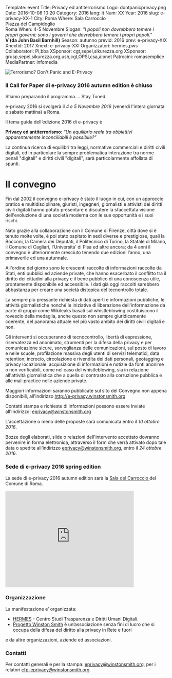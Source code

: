 Template: event
Title: Privacy ed antiterrorismo
Logo: dontpanicprivacy.png
Date: 2016-10-08 10:20
Category: 2016
lang: it
Num: XX
Year: 2016
slug: e-privacy-XX-1
City: Roma
Where: Sala Carroccio<br/>Piazza del Campidoglio<br/> Roma 
When: 4-5 Novembre
Slogan: <i>"I popoli non dovrebbero temere i propri governi: sono i governi che dovrebbero temere i propri popoli."</i><br/><b>V (da John Basil Barnhill)</b>
Season: autunno
previd: 2016
prev: e-privacy-XIX
Xnextid: 2017
Xnext: e-privacy-XXI
Organizzatori: hermes,pws
Collaboratori: PI,bba
XSponsor: cgt,sepel,sikurezza.org
XSponsor: grusp,sepel,sikurezza.org,ush,cgt,OPSI,csa,aipnet
Patrocini: romasemplice
MediaPartner: infomedia


![Terrorismo? Don't Panic and E-Privacy](/images/dontpanicprivacy.png)


### Il Call for Paper di e-privacy 2016 autumn edition è chiuso

Stiamo preparando il programma.... Stay Tuned

e-privacy 2016 si svolgerà il *4 e 5 Novembre 2016* (venerdì l'intera
giornata e sabato mattina) a Roma.

Il tema guida dell‘edizione 2016 di e-privacy è

**Privacy ed antiterrorismo**:  _“Un equilibrio reale tra obbiettivi apparentemente inconciliabili è possibile?”_

La continua ricerca di equilibri tra leggi, normative commerciali e
diritti civili digitali, ed in particolare la sempre problematica
interazione tra norme penali "digitali" e diritti civili "digitali",
sarà particolarmente affollata di spunti.

# Il convegno

Fin dal 2002 il convegno e-privacy è stato il luogo in cui, con un
approccio pratico e multidisciplinare, giuristi, ingegneri,
giornalisti e attivisti dei diritti civili digitali hanno potuto
presentare e discutere la sfaccettata visione dell'evoluzione di una
società moderna con le sue opportunità e i suoi rischi.

Nato grazie alla collaborazione con il Comune di Firenze, città dove
si è tenuto molte volte, è poi stato ospitato in sedi diverse e
prestigiose, quali la Bocconi, la Camera dei Deputati, il Politecnico
di Torino, la Statale di Milano, il Comune di Cagliari, l’Universita’
di Pisa ed altre ancora; da 4 anni il convegno è ulteriormente
cresciuto tenendo due edizioni l’anno, una primaverile ed una
autunnale.

All'ordine del giorno sono le crescenti raccolte di informazioni
raccolte da Stati, enti pubblici ed aziende private, che hanno
esacerbato il conflitto tra il diritto dei cittadini alla privacy e il
bene pubblico di una conoscenza utile, prontamente disponibile ed
accessibile.  I dati già oggi raccolti sarebbero abbastanza per creare
una società distopica del tecnontrollo totale.

La sempre più pressante richiesta di dati aperti e informazioni
pubbliche, le attività giornalistiche nonché le iniziative di
liberazione dell'informazione da parte di gruppi come Wikileaks basati
sul whistleblowing costituiscono il rovescio della medaglia, anche
questo non sempre giuridicamente coerente, del panorama attuale nel
più vasto ambito dei diritti civili digitali e non.

Gli interventi si occuperanno di tecnocontrollo, libertà di
espressione, riservatezza ed anonimato, strumenti per la difesa della
privacy e per comunicazione sicure, sorveglianza delle comunicazioni,
sul posto di lavoro e nelle scuole, profilazione massiva degli utenti
di servizi telematici, data retention; incrocio, circolazione e
rivendita dei dati personali, geotagging e privacy
locazionale. acquisizione di informazioni e notizie da fonti anonime o
non verificabili, come nel caso del whistleblowing, sia in relazione
all'attività giornalistica che a quella di contrasto alla corruzione
pubblica e alle mal-practice nelle aziende private.

Maggiori informazioni saranno pubblicate sul sito del Convegno non appena disponibili, all'indirizzo <a href="http://e-privacy.winstonsmith.org">http://e-privacy.winstonsmith.org </a>

Contatti stampa e richieste di informazioni possono essere inviate
all'indirizzo: eprivacy@winstonsmith.org


L'accettazione o meno delle proposte sarà comunicata entro il *10 ottobre 2016*.

Bozze degli elaborati, slide o relazioni dell'intervento accettato
dovranno pervenire in forma elettronica, attraverso il form che verrà
attivato dopo tale data o spedite all’indirizzo
eprivacy@winstonsmith.org, entro il *24 ottobre 2016*.


### Sede di e-privacy 2016 spring edition

La sede di e-privacy 2016 autumn edition sarà la  [ Sala del Carroccio  ]( https://www.comune.roma.it/pcr/it/gab_sindaco_cer.page ) del Comune di Roma.


<iframe src="https://www.google.com/maps/embed?pb=!1m18!1m12!1m3!1d2969.986878568344!2d12.480257715441574!3d41.893139279220996!2m3!1f0!2f0!3f0!3m2!1i1024!2i768!4f13.1!3m3!1m2!1s0x132f604c9b68c939%3A0xa560a5d14750a8e3!2sSala+Del+Carroccio!5e0!3m2!1sit!2sit!4v1473830966297" width="400" height="300" frameborder="0" style="border:0" allowfullscreen></iframe>

<!--

![La foto ]( http://web.jus.unipi.it/wp-content/uploads/2014/04/polo_piagge.jpg) -->

### Organizzazione

La manifestazione e’ organizzata:

 - [HERMES](http://logioshermes.org/) \- Centro Studi Trasparenza e Diritti Umani Digitali.
 - [Progetto Winston Smith](http://pws.winstonsmith.org/) è un’associazione senza fini di lucro che si occupa della difesa del diritto alla privacy in Rete e fuori

e da altre organizzazioni, aziende ed associazioni.

### Contatti

Per contatti generali e per la stampa: [eprivacy@winstonsmith.org](mailto:eprivacy@winstonsmith.org), per i relatori [cfp-eprivacy@winstonsmith.org](mailto:cfp-eprivacy@winstonsmith.org).



